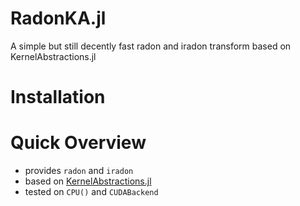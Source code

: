 # RadonKA.jl
A simple but still decently fast radon and iradon transform based on KernelAbstractions.jl


# Installation

# Quick Overview
* provides `radon` and `iradon`
* based on [KernelAbstractions.jl](https://github.com/JuliaGPU/KernelAbstractions.jl)
* tested on `CPU()` and `CUDABackend`
